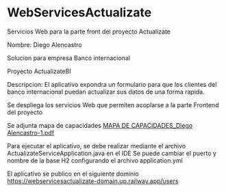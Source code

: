 # WebServicesActualizate
Servicios Web para la parte front del proyecto Actualizate

Nombre: Diego Alencastro

Solucion para empresa Banco internacional

Proyecto ActualizateBI

Descripcion: El aplicativo expondra un formulario para que los clientes del banco internacional puedan actualizar sus datos de una forma rapida.

Se despliega los servicios Web que permiten acoplarse a la parte Frontend del proyecto

Se adjunta mapa de capacidades
[MAPA DE CAPACIDADES_Diego Alencastro-1.pdf](https://github.com/DiegoAlencastro/FrontendActualizaBI/files/13531524/MAPA.DE.CAPACIDADES_Diego.Alencastro-1.pdf)

Para ejecutar el aplicativo, se debe realizar mediante el archivo ActualizateServiceApplication.java en el IDE
Se puede cambiar el puerto y nombre de la base H2 configurando el archivo application.yml


El aplicativo se publico en el siguiente dominio https://webservicesactualizate-domain.up.railway.app/users

